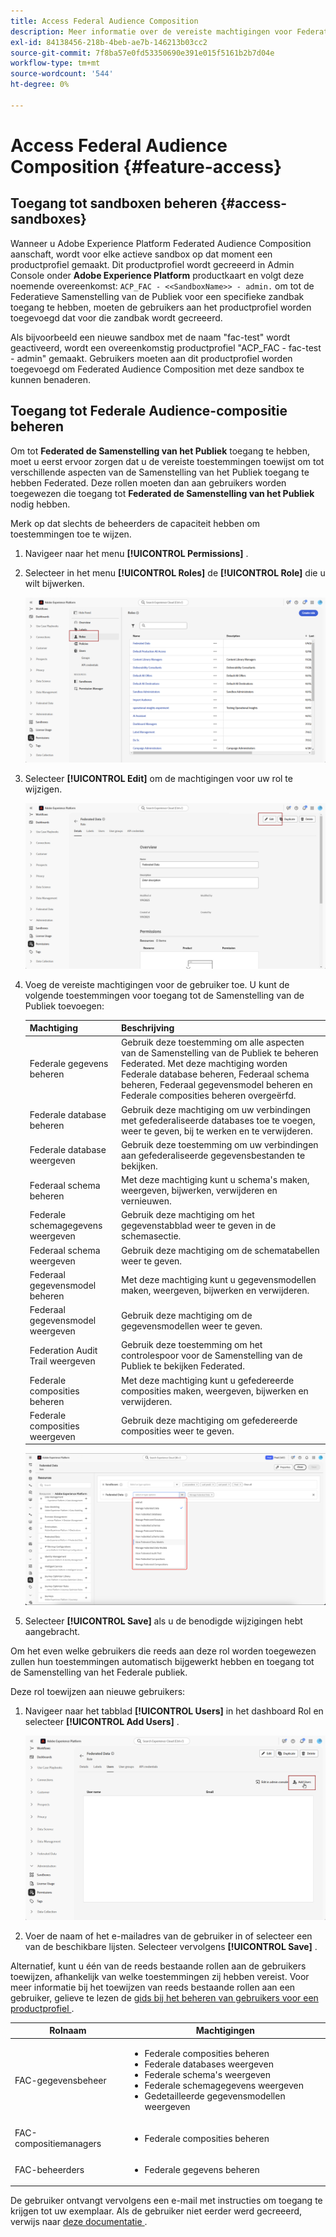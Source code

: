 ```yaml
---
title: Access Federal Audience Composition
description: Meer informatie over de vereiste machtigingen voor Federated Audience Composition
exl-id: 84138456-218b-4beb-ae7b-146213b03cc2
source-git-commit: 7f8ba57e0fd53350690e391e015f5161b2b7d04e
workflow-type: tm+mt
source-wordcount: '544'
ht-degree: 0%

---
```


# Access Federal Audience Composition {#feature-access}

## Toegang tot sandboxen beheren {#access-sandboxes}

Wanneer u Adobe Experience Platform Federated Audience Composition aanschaft, wordt voor elke actieve sandbox op dat moment een productprofiel gemaakt. Dit productprofiel wordt gecreeerd in Admin Console onder **Adobe Experience Platform** productkaart en volgt deze noemende overeenkomst: `ACP_FAC - <<SandboxName>> - admin.` om tot de Federatieve Samenstelling van de Publiek voor een specifieke zandbak toegang te hebben, moeten de gebruikers aan het productprofiel worden toegevoegd dat voor die zandbak wordt gecreeerd.

Als bijvoorbeeld een nieuwe sandbox met de naam &quot;fac-test&quot; wordt geactiveerd, wordt een overeenkomstig productprofiel &quot;ACP_FAC - fac-test - admin&quot; gemaakt. Gebruikers moeten aan dit productprofiel worden toegevoegd om Federated Audience Composition met deze sandbox te kunnen benaderen.

## Toegang tot Federale Audience-compositie beheren

Om tot **Federated de Samenstelling van het Publiek** toegang te hebben, moet u eerst ervoor zorgen dat u de vereiste toestemmingen toewijst om tot verschillende aspecten van de Samenstelling van het Publiek toegang te hebben Federated. Deze rollen moeten dan aan gebruikers worden toegewezen die toegang tot **Federated de Samenstelling van het Publiek** nodig hebben.

Merk op dat slechts de beheerders de capaciteit hebben om toestemmingen toe te wijzen.

1. Navigeer naar het menu **[!UICONTROL Permissions]** .

1. Selecteer in het menu **[!UICONTROL Roles]** de **[!UICONTROL Role]** die u wilt bijwerken.

   ![](assets/access_fda_1.png)

1. Selecteer **[!UICONTROL Edit]** om de machtigingen voor uw rol te wijzigen.

   ![](assets/access_fda_2.png)

1. Voeg de vereiste machtigingen voor de gebruiker toe. U kunt de volgende toestemmingen voor toegang tot de Samenstelling van de Publiek toevoegen:

   | Machtiging | Beschrijving |
   | ---------- | ----------- |
   | Federale gegevens beheren | Gebruik deze toestemming om alle aspecten van de Samenstelling van de Publiek te beheren Federated. Met deze machtiging worden Federale database beheren, Federaal schema beheren, Federaal gegevensmodel beheren en Federale composities beheren overgeërfd. |
   | Federale database beheren | Gebruik deze machtiging om uw verbindingen met gefederaliseerde databases toe te voegen, weer te geven, bij te werken en te verwijderen. |
   | Federale database weergeven | Gebruik deze toestemming om uw verbindingen aan gefederaliseerde gegevensbestanden te bekijken. |
   | Federaal schema beheren | Met deze machtiging kunt u schema&#39;s maken, weergeven, bijwerken, verwijderen en vernieuwen. |
   | Federale schemagegevens weergeven | Gebruik deze machtiging om het gegevenstabblad weer te geven in de schemasectie. |
   | Federaal schema weergeven | Gebruik deze machtiging om de schematabellen weer te geven. |
   | Federaal gegevensmodel beheren | Met deze machtiging kunt u gegevensmodellen maken, weergeven, bijwerken en verwijderen. |
   | Federaal gegevensmodel weergeven | Gebruik deze machtiging om de gegevensmodellen weer te geven. |
   | Federation Audit Trail weergeven | Gebruik deze toestemming om het controlespoor voor de Samenstelling van de Publiek te bekijken Federated. |
   | Federale composities beheren | Met deze machtiging kunt u gefedereerde composities maken, weergeven, bijwerken en verwijderen. |
   | Federale composities weergeven | Gebruik deze machtiging om gefedereerde composities weer te geven. |

   ![](assets/permissions.png)

1. Selecteer **[!UICONTROL Save]** als u de benodigde wijzigingen hebt aangebracht.

Om het even welke gebruikers die reeds aan deze rol worden toegewezen zullen hun toestemmingen automatisch bijgewerkt hebben en toegang tot de Samenstelling van het Federale publiek.

Deze rol toewijzen aan nieuwe gebruikers:

1. Navigeer naar het tabblad **[!UICONTROL Users]** in het dashboard Rol en selecteer **[!UICONTROL Add Users]** .

   ![](assets/access_fda_4.png)

1. Voer de naam of het e-mailadres van de gebruiker in of selecteer een van de beschikbare lijsten. Selecteer vervolgens **[!UICONTROL Save]** .

Alternatief, kunt u één van de reeds bestaande rollen aan de gebruikers toewijzen, afhankelijk van welke toestemmingen zij hebben vereist. Voor meer informatie bij het toewijzen van reeds bestaande rollen aan een gebruiker, gelieve te lezen de [ gids bij het beheren van gebruikers voor een productprofiel ](https://experienceleague.adobe.com/nl/docs/experience-platform/access-control/ui/users).

| Rolnaam | Machtigingen |
| --------- | ----------- |
| FAC-gegevensbeheer | <ul><li>Federale composities beheren</li><li>Federale databases weergeven</li><li>Federale schema&#39;s weergeven</li><li>Federale schemagegevens weergeven</li><li>Gedetailleerde gegevensmodellen weergeven</li></ul> |
| FAC-compositiemanagers | <ul><li>Federale composities beheren</li></ul> |
| FAC-beheerders | <ul><li>Federale gegevens beheren</li></ul> |

De gebruiker ontvangt vervolgens een e-mail met instructies om toegang te krijgen tot uw exemplaar. Als de gebruiker niet eerder werd gecreeerd, verwijs naar [ deze documentatie ](https://experienceleague.adobe.com/nl/docs/experience-platform/access-control/abac/permissions-ui/users).
